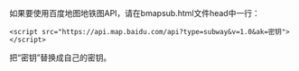 如果要使用百度地图地铁图API，请在bmapsub.html文件head中一行：
```
<script src="https://api.map.baidu.com/api?type=subway&v=1.0&ak=密钥"></script>
```
把“密钥”替换成自己的密钥。
